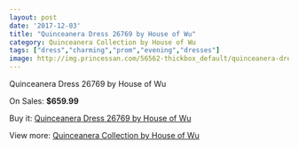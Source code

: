 ```yaml
---
layout: post
date: '2017-12-03'
title: "Quinceanera Dress 26769 by House of Wu"
category: Quinceanera Collection by House of Wu
tags: ["dress","charming","prom","evening","dresses"]
image: http://img.princessan.com/56562-thickbox_default/quinceanera-dress-26769-by-house-of-wu.jpg
---
```

Quinceanera Dress 26769 by House of Wu

On Sales: **$659.99**
<a href="https://www.princessan.com/en/quinceanera-collection-by-house-of-wu/17665-quinceanera-dress-26769-by-house-of-wu.html"><amp-img layout="responsive" width="600" height="600" src="//img.princessan.com/56562-thickbox_default/quinceanera-dress-26769-by-house-of-wu.jpg" alt="Quinceanera Dress 26769 by House of Wu 0" /></a>
<a href="https://www.princessan.com/en/quinceanera-collection-by-house-of-wu/17665-quinceanera-dress-26769-by-house-of-wu.html"><amp-img layout="responsive" width="600" height="600" src="//img.princessan.com/56565-thickbox_default/quinceanera-dress-26769-by-house-of-wu.jpg" alt="Quinceanera Dress 26769 by House of Wu 1" /></a>
<a href="https://www.princessan.com/en/quinceanera-collection-by-house-of-wu/17665-quinceanera-dress-26769-by-house-of-wu.html"><amp-img layout="responsive" width="600" height="600" src="//img.princessan.com/56564-thickbox_default/quinceanera-dress-26769-by-house-of-wu.jpg" alt="Quinceanera Dress 26769 by House of Wu 2" /></a>
<a href="https://www.princessan.com/en/quinceanera-collection-by-house-of-wu/17665-quinceanera-dress-26769-by-house-of-wu.html"><amp-img layout="responsive" width="600" height="600" src="//img.princessan.com/56563-thickbox_default/quinceanera-dress-26769-by-house-of-wu.jpg" alt="Quinceanera Dress 26769 by House of Wu 3" /></a>

Buy it: [Quinceanera Dress 26769 by House of Wu](https://www.princessan.com/en/quinceanera-collection-by-house-of-wu/17665-quinceanera-dress-26769-by-house-of-wu.html "Quinceanera Dress 26769 by House of Wu")

View more: [Quinceanera Collection by House of Wu](https://www.princessan.com/en/52-quinceanera-collection-by-house-of-wu "Quinceanera Collection by House of Wu")